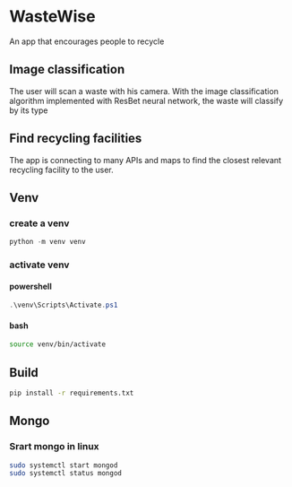 # WasteWise

An app that encourages people to recycle

## Image classification

The user will scan a waste with his camera. With the image classification algorithm implemented with ResBet neural network, the waste will classify by its type

## Find recycling facilities

The app is connecting to many APIs and maps to find the closest relevant recycling facility to the user.

## Venv

### create a venv

```powershell
python -m venv venv
```

### activate venv

#### powershell

```powershell
.\venv\Scripts\Activate.ps1
```

#### bash

```bash
source venv/bin/activate 
```

## Build

```bash
pip install -r requirements.txt
```

## Mongo

### Srart mongo in linux

```bash
sudo systemctl start mongod
sudo systemctl status mongod
```
